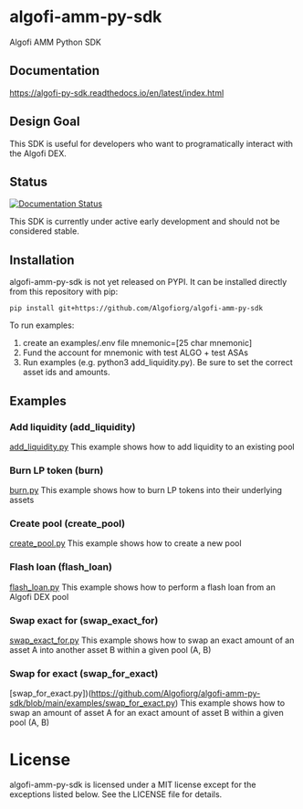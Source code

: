 # algofi-amm-py-sdk
Algofi AMM Python SDK

## Documentation
https://algofi-py-sdk.readthedocs.io/en/latest/index.html

## Design Goal
This SDK is useful for developers who want to programatically interact with the Algofi DEX.

## Status
[![Documentation Status](https://readthedocs.org/projects/algofi-amm-py-sdk/badge/?version=latest)](https://algofi-amm-py-sdk.readthedocs.io/en/latest/?badge=latest)

This SDK is currently under active early development and should not be considered stable.

## Installation
algofi-amm-py-sdk is not yet released on PYPI. It can be installed directly from this repository with pip:

`pip install git+https://github.com/Algofiorg/algofi-amm-py-sdk` 

To run examples:
1. create an examples/.env file
mnemonic=[25 char mnemonic]
2. Fund the account for mnemonic with test ALGO + test ASAs
3. Run examples (e.g. python3 add_liquidity.py). Be sure to set the correct asset ids and amounts.

## Examples

### Add liquidity (add_liquidity)
[add_liquidity.py](https://github.com/Algofiorg/algofi-amm-py-sdk/blob/main/examples/add_liquidity.py)
This example shows how to add liquidity to an existing pool

### Burn LP token (burn)
[burn.py](https://github.com/Algofiorg/algofi-amm-py-sdk/blob/main/examples/burn.py)
This example shows how to burn LP tokens into their underlying assets

### Create pool (create_pool)
[create_pool.py](https://github.com/Algofiorg/algofi-amm-py-sdk/blob/main/examples/create_pool.py)
This example shows how to create a new pool

### Flash loan (flash_loan)
[flash_loan.py](https://github.com/Algofiorg/algofi-amm-py-sdk/blob/main/examples/flash_loan.py)
This example shows how to perform a flash loan from an Algofi DEX pool

### Swap exact for (swap_exact_for)
[swap_exact_for.py](https://github.com/Algofiorg/algofi-amm-py-sdk/blob/main/examples/swap_exact_for.py)
This example shows how to swap an exact amount of an asset A into another asset B within a given pool (A, B)

### Swap for exact (swap_for_exact)
[swap_for_exact.py])(https://github.com/Algofiorg/algofi-amm-py-sdk/blob/main/examples/swap_for_exact.py)
This example shows how to swap an amount of asset A for an exact amount of asset B within a given pool (A, B)

# License

algofi-amm-py-sdk is licensed under a MIT license except for the exceptions listed below. See the LICENSE file for details.
